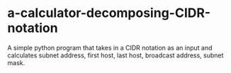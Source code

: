 # a-calculator-decomposing-CIDR-notation
A simple python program that takes in a CIDR notation as an input and calculates subnet address, first host, last host, broadcast address, subnet mask.
